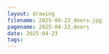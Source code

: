 ```yaml
---
layout: drawing
filename: 2025-04-23_doors.jpg
pagename: 2025-04-23_doors
date: 2025-04-23
tags:
---
```

